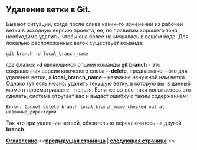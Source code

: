 ## Удаление ветки в Git.

Бывают ситуации, когда после слива каких-то изменений из рабочей ветки в исходную версию проекта, ее, по правилам хорошего тона, необходимо удалить, чтобы она более не мешалась в вашем коде. 
Для локально расположенных веток существует команда:

`git branch -d local_branch_name`

где флажок **-d** являющийся опцией команды **git branch** - это сокращенная версия ключевого слова **--delete**, предназначенного для удаления ветки, а **local_branch_name** – название ненужной нам ветки.
Однако тут есть нюанс: удалить текущую ветку, в которую вы, в данный момент просматриваете - нельзя. Если же вы все-таки попытаетесь это сделать, система отругает вас и выдаст ошибку с таким содержанием:

```
Error: Cannot delete branch local_branch_name checked out at название_директории
```
Так что при удалении ветвей, обязательно переключитесь на другой **branch**.

**[Оглавление](./readme.md)**  <<**[предыдущая страница](./branching.md)**  |  **[следующая страница](./customization-gitignore.md)** >>